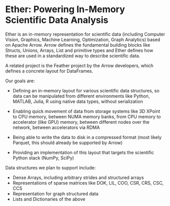 # Ether: Powering In-Memory Scientific Data Analysis

Ether is an in-memory representation for scientific data (including Computer
Vision, Graphics, Machine Learning, Optimization, Graph Analytics) based on
Apache Arrow. Arrow defines the fundamental building blocks like Structs,
Unions, Arrays, List and primitive types and Ether defines how these are used
in a standardized way to describe scientific data.

A related project is the Feather project by the Arrow developers, which defines
a concrete layout for DataFrames.

Our goals are:

- Defining an in-memory layout for various scientific data structures,
	so data can be manipulated from different environments like Python,
	MATLAB, Julia, R using native data types, without serialization

- Enabling quick movement of data from storage systems like 3D XPoint to CPU
	memory, between NUMA memory banks, from CPU memory to accelerator (like GPU)
	memory, between different nodes over the network, between accelerators via
	RDMA

- Being able to write the data to disk in a compressed format (most likely
	Parquet, this should already be supported by Arrow)

- Providing an implementation of this layout that targets the scientific Python
	stack (NumPy, SciPy)

Data structures we plan to support include:

- Dense Arrays, including arbitrary strides and structured arrays
- Representations of sparse matrices like DOK, LIL, COO, CSR, CRS, CSC, CCS
- Representation for graph structured data
- Lists and Dictionaries of the above
